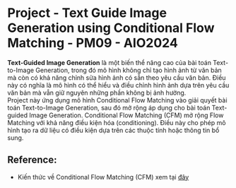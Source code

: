 # Project - Text Guide Image Generation using Conditional Flow Matching - PM09 - AIO2024

**Text-Guided Image Generation** là một biến thể nâng cao của bài toán Text-to-Image Generation, trong đó mô hình không chỉ tạo hình ảnh từ văn bản mà còn có khả năng chỉnh sửa hình ảnh có sẵn theo yêu cầu văn bản. Điều này có nghĩa là mô hình có thể hiểu và điều chỉnh hình ảnh dựa trên yêu cầu văn bản mà vẫn giữ nguyên những phần không bị ảnh hưởng. <br>
Project này ứng dụng mô hình Conditional Flow Matching vào giải quyết bài toán Text-to-Image Generation, sau đó mở rộng áp dụng cho bài toán Text-guided Image Generation. Conditional Flow Matching (CFM) mở rộng Flow Matching với khả năng điều kiện hóa (conditioning). Điều này cho phép mô hình tạo ra dữ liệu có điều kiện dựa trên các thuộc tính hoặc thông tin bổ sung.

## Reference:
- Kiến thức về Conditional Flow Matching (CFM) xem tại [đây](https://github.com/hieuhatinh/image_inpainting_using_CFM_exM09W05_AIO2024)